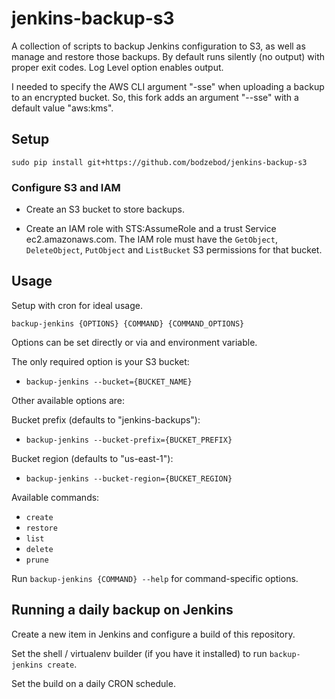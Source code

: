# jenkins-backup-s3

A collection of scripts to backup Jenkins configuration to S3, as well as manage and restore those backups. By default
runs silently (no output) with proper exit codes. Log Level option enables output.

I needed to specify the AWS CLI argument "-sse" when uploading a backup to an encrypted bucket. So, this fork adds an argument "--sse" with a default value "aws:kms".

## Setup

`sudo pip install git+https://github.com/bodzebod/jenkins-backup-s3`

### Configure S3 and IAM

- Create an S3 bucket to store backups.

- Create an IAM role with STS:AssumeRole and a trust Service ec2.amazonaws.com.  The IAM role must have the `GetObject`, `DeleteObject`, `PutObject` and `ListBucket` S3 permissions for that bucket.

## Usage

Setup with cron for ideal usage.

`backup-jenkins {OPTIONS} {COMMAND} {COMMAND_OPTIONS}`

Options can be set directly or via and environment variable.

The only required option is your S3 bucket:
  - `backup-jenkins --bucket={BUCKET_NAME}`

Other available options are:

Bucket prefix (defaults to "jenkins-backups"):
  - `backup-jenkins --bucket-prefix={BUCKET_PREFIX}`

Bucket region (defaults to "us-east-1"):
  - `backup-jenkins --bucket-region={BUCKET_REGION}`

Available commands:
  - `create`
  - `restore`
  - `list`
  - `delete`
  - `prune`

Run `backup-jenkins {COMMAND} --help` for command-specific options.

## Running a daily backup on Jenkins

Create a new item in Jenkins and configure a build of this repository.

Set the shell / virtualenv builder (if you have it installed) to run `backup-jenkins create`.

Set the build on a daily CRON schedule.
